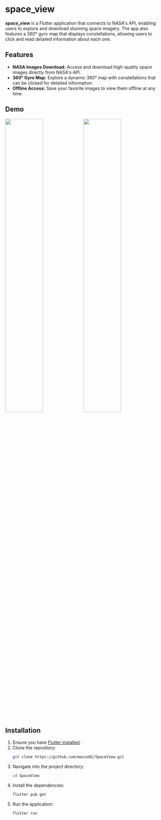 # space_view

**space_view** is a Flutter application that connects to NASA's API, enabling users to explore and download stunning space imagery. The app also features a 360° gyro map that displays constellations, allowing users to click and read detailed information about each one.

## Features
- **NASA Images Download:** Access and download high-quality space images directly from NASA's API.
- **360° Gyro Map:** Explore a dynamic 360° map with constellations that can be clicked for detailed information.
- **Offline Access:** Save your favorite images to view them offline at any time.

## Demo
<p float="left">
  <img src="https://github.com/maxio02/SpaceView/blob/master/assets/videos/gallery_demo.gif" width="49%" />
  <img src="https://github.com/maxio02/SpaceView/blob/master/assets/videos/map_demo.gif" width="49%" />
</p>

## Installation
1. Ensure you have [Flutter installed](https://docs.flutter.dev/get-started/install).
2. Clone the repository:
    ```bash
    git clone https://github.com/maxio02/SpaceView.git
    ```
3. Navigate into the project directory:
    ```bash
    cd SpaceView
    ```
4. Install the dependencies:
    ```bash
    flutter pub get
    ```
5. Run the application:
    ```bash
    flutter run
    ```
